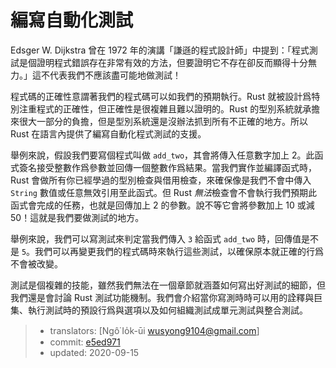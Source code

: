 # 編寫自動化測試

Edsger W. Dijkstra 曾在 1972 年的演講「謙遜的程式設計師」中提到：「程式測試是個證明程式錯誤存在非常有效的方法，但要證明它不存在卻反而顯得十分無力。」這不代表我們不應該盡可能地做測試！

程式碼的正確性意謂著我們的程式碼可以如我們的預期執行。Rust 就被設計爲特別注重程式的正確性，但正確性是很複雜且難以證明的。Rust 的型別系統就承擔來很大一部分的負擔，但是型別系統還是沒辦法抓到所有不正確的地方。所以 Rust 在語言內提供了編寫自動化程式測試的支援。

舉例來說，假設我們要寫個程式叫做 `add_two`，其會將傳入任意數字加上 2。此函式簽名接受整數作爲參數並回傳一個整數作爲結果。當我們實作並編譯函式時，Rust 會做所有你已經學過的型別檢查與借用檢查，來確保像是我們不會中傳入 `String` 數值或任意無效引用至此函式。但 Rust *無法*檢查會不會執行我們預期此函式會完成的任務，也就是回傳加上 2 的參數。說不等它會將參數加上 10 或減 50！這就是我們要做測試的地方。

舉例來說，我們可以寫測試來判定當我們傳入 `3` 給函式 `add_two` 時，回傳值是不是 `5`。我們可以再變更我們的程式碼時來執行這些測試，以確保原本就正確的行爲不會被改變。

測試是個複雜的技能，雖然我們無法在一個章節就涵蓋如何寫出好測試的細節，但我們還是會討論 Rust 測試功能機制。我們會介紹當你寫測時時可以用的詮釋與巨集、執行測試時的預設行爲與選項以及如何組織測試成單元測試與整合測試。

> - translators: [Ngô͘ Io̍k-ūi <wusyong9104@gmail.com>]
> - commit: [e5ed971](https://github.com/rust-lang/book/blob/e5ed97128302d5fa45dbac0e64426bc7649a558c/src/ch11-00-testing.md)
> - updated: 2020-09-15
